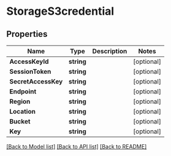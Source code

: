 # StorageS3credential

## Properties

Name | Type | Description | Notes
------------ | ------------- | ------------- | -------------
**AccessKeyId** | **string** |  | [optional] 
**SessionToken** | **string** |  | [optional] 
**SecretAccessKey** | **string** |  | [optional] 
**Endpoint** | **string** |  | [optional] 
**Region** | **string** |  | [optional] 
**Location** | **string** |  | [optional] 
**Bucket** | **string** |  | [optional] 
**Key** | **string** |  | [optional] 

[[Back to Model list]](../README.md#documentation-for-models) [[Back to API list]](../README.md#documentation-for-api-endpoints) [[Back to README]](../README.md)


